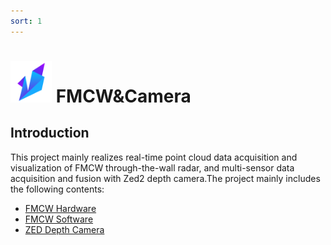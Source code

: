 ```yaml
---
sort: 1
---
```


#   <img src="https://raw.githubusercontent.com/DeepWiSe888/AIWiSeDoc/main/img/AIWISE.png" width="66" height="66"/>  FMCW&Camera

## Introduction
This project mainly realizes real-time point cloud data acquisition and visualization of FMCW through-the-wall radar, and multi-sensor data acquisition and fusion  with Zed2 depth camera.The project mainly includes the following contents:  
* [FMCW Hardware](https://deepwise888.github.io/AIWiSeDoc//FMCW&Camera/1.fmcw_hardware.html)
* [FMCW Software](https://deepwise888.github.io/AIWiSeDoc//FMCW&Camera/2.fmcw_software.html)
* [ZED Depth Camera](https://deepwise888.github.io/AIWiSeDoc//FMCW&Camera/3.zed2_camera.html)
